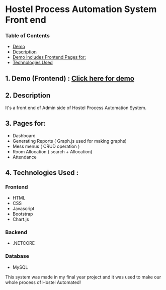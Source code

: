 # Hostel Process Automation System Front end <br>

### Table of Contents  
- [Demo](#demo)
- [Description](#description)
- [Demo includes Frontend Pages for:](#includepages)
- [Technologies Used ](#usedtech)


## 1. Demo (Frontend) : [Click here for demo](https://hostel-process-automation-frontend.netlify.app/w_home.html) <a name="demo"/>


## 2. Description<a name="description"/>
It's a front end of Admin side of Hostel Process Automation System.


## 3. Pages for:<a name="includepages"/>
- Dashboard
- Generating Reports ( Graph.js used for making graphs)
- Mess menus ( CRUD operation )
- Room Allocation ( search + Allocation)
- Attendance


## 4. Technologies Used :<a name="usedtech"/>
### Frontend
- HTML
- CSS
- Javascript
- Bootstrap
- Chart.js
### Backend
- .NETCORE
### Database
- MySQL
   

This system was made in my final year project and it was used to make our whole process of Hostel Automated!
